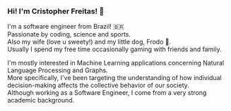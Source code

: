  
### Hi! I'm Cristopher Freitas! 👋

I'm a software engineer from Brazil! 🇧🇷  
Passionate by coding, science and sports.  
Also my wife (love u sweety!) and my little dog, Frodo 🐶.  
Usually I spend my free time occasionally gaming with friends and family.  

I'm mostly interested in Machine Learning applications concerning Natural Language Processing and Graphs.  
More specifically, I've been targeting the understanding of how individual decision-making affects the collective behavior of our society.  
Although working as a Software Engineer, I come from a very strong academic background.


<!--
**cristophersfr/cristophersfr** is a ✨ _special_ ✨ repository because its `README.md` (this file) appears on your GitHub profile.

Here are some ideas to get you started:

- 🔭 I’m currently working on ...
- 🌱 I’m currently learning ...
- 👯 I’m looking to collaborate on ...
- 🤔 I’m looking for help with ...
- 💬 Ask me about ...
- 📫 How to reach me: ...
- 😄 Pronouns: ...
- ⚡ Fun fact: ...
-->
